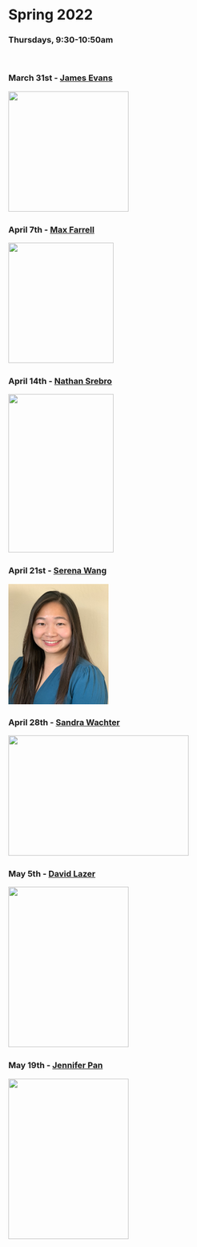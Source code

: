 # Spring 2022
### Thursdays, 9:30-10:50am

<br>

### March 31st - [James Evans](https://github.com/uchicago-computation-workshop/Spring2022/tree/master/03-31_Evans)

<div><img src="https://sociology.uchicago.edu/sites/sociology.uchicago.edu/files/styles/columnwidth-wider/public/uploads/images/1%20%284%29.jpg?itok=b1wuZWzi" width="240" height="240"></div>

### April 7th - [Max Farrell](https://github.com/uchicago-computation-workshop/Spring2022/tree/master/04-07_Farrell)

<div><img src="https://www.chicagobooth.edu/-/media/project/chicago-booth/faculty-and-insights/faculty/max-farrell/chicago-booth-max-farrell.jpg?cx=0.65&cy=0.35&cw=749&ch=940&hash=56A4586A1057CB04E459DA59E9104FFD" width="210" height="240"></div>

### April 14th - [Nathan Srebro](https://github.com/uchicago-computation-workshop/Spring2022/tree/master/04-14_Srebro)

<div><img src="https://nati.ttic.edu/nati.jpg" width="210" height="316"></div>

### April 21st - [Serena Wang](https://github.com/uchicago-computation-workshop/Spring2022/tree/master/04-21_Wang)

<div><img src="serena.jpeg" width="200" height="240"></div>

### April 28th - [Sandra Wachter](https://github.com/uchicago-computation-workshop/Spring2022/tree/master/04-28_Wachter)

<div><img src="Wachter_Sandra.JPG" width="360" height="240"></div>

### May 5th - [David Lazer](https://github.com/uchicago-computation-workshop/Spring2022/tree/master/05-05_Lazer)

<div><img src="https://cssh.northeastern.edu/wp-content/uploads/2020/01/PoliSci-Lazer2-web-600x800-c-default.jpg" width="240" height="320"></div>

### May 19th - [Jennifer Pan](https://github.com/uchicago-computation-workshop/Spring2022/tree/master/05-19_Pan)

<div><img src="https://politicalscience.stanford.edu/sites/politicalscience/files/styles/custm_medium_portrait/public/media/capx/701841509509078694.jpg?h=1641edec&itok=B928tWKZ" width="240" height="320"></div>





